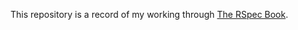 This repository is a record of my working through
[The RSpec Book](http://pragprog.com/book/achbd/the-rspec-book).
